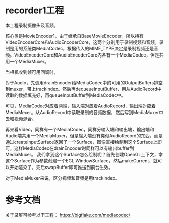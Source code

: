 # recorder1工程

本工程录制摄像头及音频。

核心类是MovieEncoder1，由于继承自BaseMovieEncoder，所以持有VideoEncoderCore和AudioEncoderCore，这两个分别用于录制视频和音频。录制是用的系统类MediaCodec，根据传入的MIME_TYPE决定是录制视频还是音频。VideoEncoderCore和AudioEncoderCore内各有一个MediaCodec，但是共用一个MediaMuxer。

当相机收到帧可用回调时，

对于Audio，先调用drainEncoder给MediaCodec中的可用的OutputBuffers排空到muxer，带上trackIndex。然后再dequeueInputBuffer，用从AudioRecord中读取的数据填充好，再queueInputBuffer到MediaCodec中。

可见，MediaCodec对应着两端，输入端对应着AudioRecord，输出端对应着MediaMexer。从AudioRecord中读取录制的音频数据，然后写到MediaMuxer中去和视频混合。

再来看Video，同样有一个MediaCodec，同样分输入端和输出端，输出端和Audio端共用一个MediaMuxer，但是输入端没有类似AudioRecord的东西，而是通过createInputSurface返回了一个Surface，图像直接绘制到这个Surface上即可，这样MediaCodec在drainEncoder时同样可以有输出buffer到MediaMuxer。
我们拿到这个Surface怎么绘制呢？首先创建OpenGL上下文，拿这个Surface作为参数创建一个EGL WindowSurface，然后makeCurrent，就可以开始渲染了，完后swapBuffer即可推送到前台生效。

对于MediaMuxer来说，区分视频和音频是用trackIndex。


# 参考文档

关于录屏可参考以下工程：
https://bigflake.com/mediacodec/